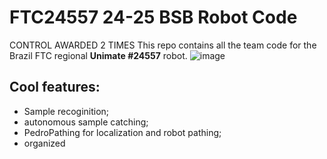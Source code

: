 # FTC24557 24-25 BSB Robot Code
CONTROL AWARDED 2 TIMES
This repo contains all the team code for the Brazil FTC regional __Unimate #24557__ robot.
![image](https://media1.tenor.com/m/2mxd9eeZa_gAAAAd/first-tech-challenge-ftc.gif)
##  Cool features:
- Sample recoginition;
- autonomous sample catching;
- PedroPathing for localization and robot pathing;
- organized
